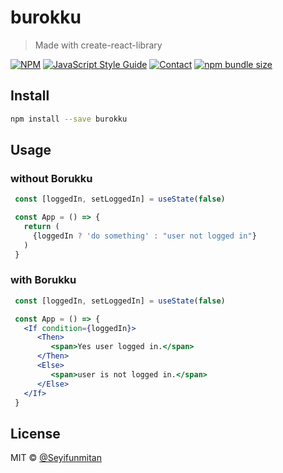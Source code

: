 # burokku

> Made with create-react-library

[![NPM](https://img.shields.io/npm/v/burokku.svg)](https://www.npmjs.com/package/burokku) 
[![JavaScript Style Guide](https://img.shields.io/badge/code_style-standard-brightgreen.svg)](https://standardjs.com)
[![Contact](https://img.shields.io/badge/contact-@zediculz-blue.svg?style=flat&logo=twitter)](https://twitter.com/zediculz)
[![npm bundle size](https://img.shields.io/bundlephobia/minzip/react-if?label=bundle%20size&logo=webpack)](https://bundlephobia.com/result?p=burokku)

## Install

```bash
npm install --save burokku
```

## Usage

### without Borukku 
```jsx
 const [loggedIn, setLoggedIn] = useState(false)

 const App = () => {
   return (
     {loggedIn ? 'do something' : "user not logged in"}
   )
 }
```
### with Borukku
```jsx
 const [loggedIn, setLoggedIn] = useState(false)

 const App = () => {
   <If condition={loggedIn}>
      <Then>
         <span>Yes user logged in.</span>
      </Then>
      <Else>
         <span>user is not logged in.</span>
      </Else>
   </If>
 }
```

## License

MIT © [@Seyifunmitan](https://github.com/@Seyifunmitan)
